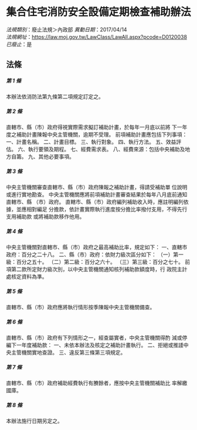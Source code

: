 # 集合住宅消防安全設備定期檢查補助辦法

*法規類別*：廢止法規＞內政部
*異動日期*：2017/04/14  
*法規網址*：https://law.moj.gov.tw/LawClass/LawAll.aspx?pcode=D0120038
*已廢止*：是


## 法條
##### 第 1 條
本辦法依消防法第九條第二項規定訂定之。

##### 第 2 條
直轄市、縣（市）政府得視實際需求擬訂補助計畫，於每年一月底以前將
下一年度之補助計畫陳報中央主管機關，逾期不受理。
前項補助計畫應包括下列事項：
一、計畫名稱。
二、計畫目標。
三、執行對象。
四、執行方法。
五、效益評估。
六、執行要領及期程。
七、經費需求表。
八、經費來源：包括中央補助及地方自籌。
九、其他必要事項。

##### 第 3 條
中央主管機關審查直轄市、縣（市）政府陳報之補助計畫，得請受補助單
位說明或進行實地勘查。
中央主管機關應將前項補助計畫審查結果於每年八月底前通知直轄市、縣
（市）政府。
直轄市、縣（市）政府編列補助收入時，應註明編列依據，並應相對編足
分擔款，依計畫實際執行進度按分擔比率撥付支用，不得先行支用補助款
或將補助款移作他用。

##### 第 4 條
中央主管機關對直轄市、縣（市）政府之最高補助比率，規定如下：
一、直轄市政府：百分之二十八。
二、縣（市）政府：依財力級次區分如下：
（一）第一級：百分之五十。
（二）第二級：百分之六十。
（三）第三級：百分之七十。
前項第二款所定財力級次別，以中央主管機關通知核列補助款額度時，行
政院主計處核定資料為準。

##### 第 5 條
直轄市、縣（市）政府應將執行情形按季陳報中央主管機關備查。

##### 第 6 條
直轄市、縣（市）政府有下列情形之一，經查屬實者，中央主管機關得酌
減或停編下一年度補助款：
一、未依本辦法及核定之補助計畫執行。
二、拒絕或推諉中央主管機關實地查證。
三、違反第三條第三項規定。

##### 第 7 條
直轄市、縣（市）政府補助經費執行有賸餘者，應按中央主管機關補助比
率解繳國庫。

##### 第 8 條
本辦法施行日期另定之。


